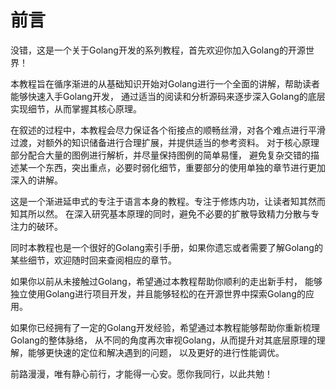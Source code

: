 # 前言

没错，这是一个关于Golang开发的系列教程，首先欢迎你加入Golang的开源世界！

本教程旨在循序渐进的从基础知识开始对Golang进行一个全面的讲解，帮助读者能够快速入手Golang开发，
通过适当的阅读和分析源码来逐步深入Golang的底层实现细节，从而掌握其核心原理。

在叙述的过程中，本教程会尽力保证各个衔接点的顺畅丝滑，对各个难点进行平滑过渡，对额外的知识储备进行合理扩展，并提供适当的参考资料。
对于核心原理部分配合大量的图例进行解析，并尽量保持图例的简单易懂，
避免复杂交错的描述某一个东西，突出重点，必要时弱化细节，重要部分的使用单独的章节进行更加深入的讲解。

这是一个渐进延申式的专注于语言本身的教程。专注于修炼内功，让读者知其然而知其所以然。
在深入研究基本原理的同时，避免不必要的扩散导致精力分散与专注力的破环。

同时本教程也是一个很好的Golang索引手册，如果你遗忘或者需要了解Golang的某些细节，欢迎随时回来查阅相应的章节。

如果你以前从未接触过Golang，希望通过本教程帮助你顺利的走出新手村，
能够独立使用Golang进行项目开发，并且能够轻松的在开源世界中探索Golang的应用。

如果你已经拥有了一定的Golang开发经验，希望通过本教程能够帮助你重新梳理Golang的整体脉络，
从不同的角度再次审视Golang，从而提升对其底层原理的理解，能够更快速的定位和解决遇到的问题，
以及更好的进行性能调优。

前路漫漫，唯有静心前行，才能得一心安。愿你我同行，以此共勉！